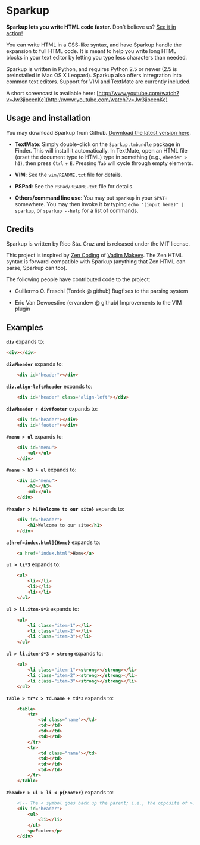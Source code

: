 Sparkup
=======

**Sparkup lets you write HTML code faster.** Don't believe us?
[See it in action!](http://www.youtube.com/watch?v=Jw3jipcenKc)

You can write HTML in a CSS-like syntax, and have Sparkup handle the expansion to full HTML
code. It is meant to help you write long HTML blocks in your text editor by letting you
type less characters than needed.

Sparkup is written in Python, and requires Python 2.5 or newer (2.5 is preinstalled in 
Mac OS X Leopard). Sparkup also offers intregration into common text editors. Support for VIM
and TextMate are currently included.

A short screencast is available here: 
[http://www.youtube.com/watch?v=Jw3jipcenKc](http://www.youtube.com/watch?v=Jw3jipcenKc)

Usage and installation
----------------------
You may download Sparkup from Github. [Download the latest version here](http://github.com/rstacruz/sparkup/downloads).

 - **TextMate**: Simply double-click on the `Sparkup.tmbundle` package in Finder. This
   will install it automatically. In TextMate, open an HTML file (orset the document type to
   HTML) type in something (e.g., `#header > h1`), then press `Ctrl` + `E`. Pressing `Tab`
   will cycle through empty elements.

 - **VIM**: See the `vim/README.txt` file for details.

 - **PSPad**: See the `PSPad/README.txt` file for details.

 - **Others/command line use**: You may put `sparkup` in your `$PATH` somewhere. You may then
   invoke it by typing `echo "(input here)" | sparkup`, or `sparkup --help` for a list of commands.

Credits
-------

Sparkup is written by Rico Sta. Cruz and is released under the MIT license.

This project is inspired by [Zen Coding](http://code.google.com/p/zen-coding/) of
[Vadim Makeev](http://pepelsbey.net). The Zen HTML syntax is forward-compatible with Sparkup
(anything that Zen HTML can parse, Sparkup can too).

The following people have contributed code to the project:

 - Guillermo O. Freschi (Tordek @ github)
   Bugfixes to the parsing system

 - Eric Van Dewoestine (ervandew @ github)
   Improvements to the VIM plugin

Examples
--------

**`div`** expands to:

```html
<div></div>
```

**`div#header`** expands to:

```html
    <div id="header"></div>
```

**`div.align-left#header`** expands to:

```html
    <div id="header" class="align-left"></div>
```

**`div#header + div#footer`** expands to:

```html
    <div id="header"></div>
    <div id="footer"></div>
```

**`#menu > ul`** expands to:

```html
    <div id="menu">
        <ul></ul>
    </div>
```

**`#menu > h3 + ul`** expands to:

```html
    <div id="menu">
        <h3></h3>
        <ul></ul>
    </div>
```

**`#header > h1{Welcome to our site}`** expands to:

```html
    <div id="header">
        <h1>Welcome to our site</h1>
    </div>
```

**`a[href=index.html]{Home}`** expands to:

```html
    <a href="index.html">Home</a>
```

**`ul > li*3`** expands to:

```html
    <ul>
        <li></li>
        <li></li>
        <li></li>
    </ul>
```

**`ul > li.item-$*3`** expands to:

```html
    <ul>
        <li class="item-1"></li>
        <li class="item-2"></li>
        <li class="item-3"></li>
    </ul>
```

**`ul > li.item-$*3 > strong`** expands to:

```html
    <ul>
        <li class="item-1"><strong></strong></li>
        <li class="item-2"><strong></strong></li>
        <li class="item-3"><strong></strong></li>
    </ul>
```

**`table > tr*2 > td.name + td*3`** expands to:

```html
    <table>
        <tr>
            <td class="name"></td>
            <td></td>
            <td></td>
            <td></td>
        </tr>
        <tr>
            <td class="name"></td>
            <td></td>
            <td></td>
            <td></td>
        </tr>
    </table>
```

**`#header > ul > li < p{Footer}`** expands to:

```html
    <!-- The < symbol goes back up the parent; i.e., the opposite of >. -->
    <div id="header">
        <ul>
            <li></li>
        </ul>
        <p>Footer</p>
    </div>
```
